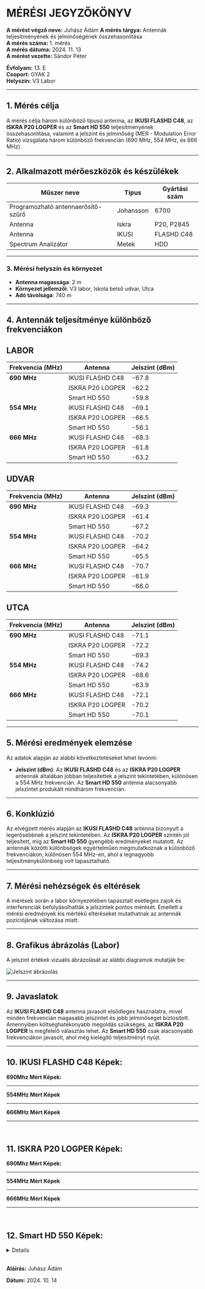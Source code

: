 
# MÉRÉSI JEGYZŐKÖNYV

**A mérést végző neve:** Juhász Ádám 
**A mérés tárgya:** Antennák teljesítményének és jelminőségének összehasonlítása  
**A mérés száma:** 1. mérés  
**A mérés dátuma:** 2024. 11. 13  
**A mérést vezette:** Sándor Péter  

**Évfolyam:** 13. E  
**Csoport:** GYAK 2  
**Helyszín:** V3 Labor  

---

## 1. Mérés célja
A mérés célja három különböző típusú antenna, az **IKUSI FLASHD C48**, az **ISKRA P20 LOGPER** és az **Smart HD 550** teljesítményének összehasonlítása, valamint a jelszint és jelminőség (MER - Modulation Error Ratio) vizsgálata három különböző frekvencián (690 MHz, 554 MHz, és 666 MHz).

---

## 2. Alkalmazott mérőeszközök és készülékek

| Műszer neve                         | Típus       | Gyártási szám |
| ----------------------------------- | ----------- | ------------- |
| Programozható antennaerősítő-szűrő  | Johansson   | 6700          |
| Antenna                             | Iskra       | P20, P2845    |
| Antenna                             | IKUSI       | FLASHD C48    |
| Spectrum Analizátor                 | Metek       | HDD           |

---

### 3. **Mérési helyszín és környezet**
- **Antenna magassága**: 2 m
- **Környezet jellemzői**: V3 labor, Iskola belső udvar, Utca
- **Adó távolsága**: 740 m

---

## 4. Antennák teljesítménye különböző frekvenciákon 

## LABOR

| Frekvencia (MHz) | Antenna          | Jelszint (dBm) |
| ---------------- | ---------------- | -------------- |
| **690 MHz**      | IKUSI FLASHD C48 | -67.8          |
|                  | ISKRA P20 LOGPER | -62.2          | 
|                  | Smart HD 550     | -59.8          |
| **554 MHz**      | IKUSI FLASHD C48 | -69.1          |
|                  | ISKRA P20 LOGPER | -66.5          |
|                  | Smart HD 550     | -56.1          |
| **666 MHz**      | IKUSI FLASHD C48 | -68.3          |
|                  | ISKRA P20 LOGPER | -61.8          |
|                  | Smart HD 550     | -63.2          |

## UDVAR

| Frekvencia (MHz) | Antenna          | Jelszint (dBm) |
| ---------------- | ---------------- | -------------- |
| **690 MHz**      | IKUSI FLASHD C48 | -69.3          |
|                  | ISKRA P20 LOGPER | -61.4          | 
|                  | Smart HD 550     | -67.2          |
| **554 MHz**      | IKUSI FLASHD C48 | -70.2          |
|                  | ISKRA P20 LOGPER | -64.2          |
|                  | Smart HD 550     | -65.5          |
| **666 MHz**      | IKUSI FLASHD C48 | -70.7          |
|                  | ISKRA P20 LOGPER | -61.9          |
|                  | Smart HD 550     | -66.0          |

## UTCA

| Frekvencia (MHz) | Antenna          | Jelszint (dBm) |
| ---------------- | ---------------- | -------------- |
| **690 MHz**      | IKUSI FLASHD C48 | -71.1          |
|                  | ISKRA P20 LOGPER | -72.2          | 
|                  | Smart HD 550     | -69.3          |
| **554 MHz**      | IKUSI FLASHD C48 | -74.2          |
|                  | ISKRA P20 LOGPER | -68.6          |
|                  | Smart HD 550     | -63.9          |
| **666 MHz**      | IKUSI FLASHD C48 | -72.1          |
|                  | ISKRA P20 LOGPER | -70.2          |
|                  | Smart HD 550     | -70.1          |

---

## 5. Mérési eredmények elemzése
Az adatok alapján az alábbi következtetéseket lehet levonni:
- **Jelszint (dBm)**: Az **IKUSI FLASHD C48** és az **ISKRA P20 LOGPER** antennák általában jobban teljesítettek a jelszint tekintetében, különösen a 554 MHz frekvencián. Az **Smart HD 550** antenna alacsonyabb jelszintet produkált mindhárom frekvencián.


---

## 6. Konklúzió
Az elvégzett mérés alapján az **IKUSI FLASHD C48** antenna bizonyult a legerősebbnek a jelszint tekintetében. Az **ISKRA P20 LOGPER** szintén jól teljesített, míg az **Smart HD 550** gyengébb eredményeket mutatott. Az antennák közötti különbségek egyértelműen megmutatkoznak a különböző frekvenciákon, különösen 554 MHz-en, ahol a legnagyobb teljesítménykülönbség volt tapasztalható.

---

## 7. Mérési nehézségek és eltérések
A mérések során a labor környezetében tapasztalt esetleges zajok és interferenciák befolyásolhatták a jelszintek pontos mérését. Emellett a mérési eredmények kis mértékű eltéréseket mutathatnak az antennák pozíciójának változása miatt.

---

## 8. Grafikus ábrázolás (Labor)
A jelszint értékek vizuális ábrázolását az alábbi diagramok mutatják be:

![Jelszint ábrázolás](https://juhaszadi.github.io/tavkozles/antennameres/Labor.png)


---

## 9. Javaslatok
Az **IKUSI FLASHD C48** antenna javasolt elsődleges használatra, mivel minden frekvencián magasabb jelszintet és jobb jelminőséget biztosított. Amennyiben költséghatékonyabb megoldás szükséges, az **ISKRA P20 LOGPER** is megfelelő választás lehet. Az **Smart HD 550** csak alacsonyabb frekvenciákon javasolt, ahol még kielégítő teljesítményt nyújt.

---

## 10. IKUSI FLASHD C48 Képek:


**690Mhz Mért Képek:**


---

**554MHz Mért Képek**


---

**666MHz Mért Képek**


---

</details>

<br>

## 11. ISKRA P20 LOGPER Képek:


**690Mhz Mért Képek:**

---

**554MHz Mért Képek**

---

**666MHz Mért Képek**

---

</details>

<br>

## 12. Smart HD 550 Képek:
<details>


**690Mhz Mért Képek:**

---

**554MHz Mért Képek**


---

**666MHz Mért Képek**


---

</details>


<br>

**Aláírás:** Juhász Ádám

**Dátum:** 2024. 10. 14
